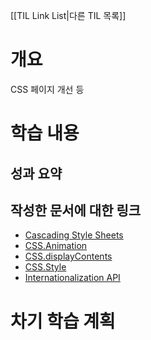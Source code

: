 [[TIL Link List|다른 TIL 목록]]
# 개요
CSS 페이지 개선 등

# 학습 내용
## 성과 요약

## 작성한 문서에 대한 링크
- [Cascading Style Sheets](../ProgrammingBackground/ProgrammingLanguage/Cascading%20Style%20Sheets.md)
- [CSS.Animation](../ProgrammingBackground/ProgrammingLanguage/CSS/CSS.Animation.md)
- [CSS.displayContents](../ProgrammingBackground/ProgrammingLanguage/CSS/CSS.displayContents.md)
- [CSS.Style](../ProgrammingBackground/ProgrammingLanguage/CSS/CSS.Style.md)
- [Internationalization API](../ProgrammingBackground/ProgrammingLanguage/Javascript/api/Internationalization%20API.md)

# 차기 학습 계획